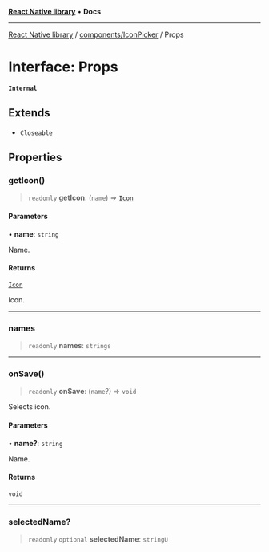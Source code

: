 [**React Native library**](../../../index.md) • **Docs**

***

[React Native library](../../../modules.md) / [components/IconPicker](../index.md) / Props

# Interface: Props

**`Internal`**

## Extends

- `Closeable`

## Properties

### getIcon()

> `readonly` **getIcon**: (`name`) => [`Icon`](../../../icons/icons-common/types/interfaces/Icon.md)

#### Parameters

• **name**: `string`

Name.

#### Returns

[`Icon`](../../../icons/icons-common/types/interfaces/Icon.md)

Icon.

***

### names

> `readonly` **names**: `strings`

***

### onSave()

> `readonly` **onSave**: (`name`?) => `void`

Selects icon.

#### Parameters

• **name?**: `string`

Name.

#### Returns

`void`

***

### selectedName?

> `readonly` `optional` **selectedName**: `stringU`
